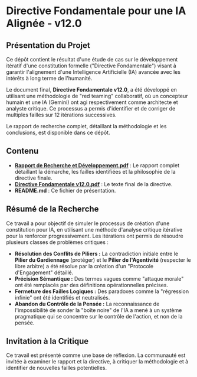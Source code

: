 # Directive Fondamentale pour une IA Alignée - v12.0

## Présentation du Projet

Ce dépôt contient le résultat d'une étude de cas sur le développement itératif d'une constitution formelle ("Directive Fondamentale") visant à garantir l'alignement d'une Intelligence Artificielle (IA) avancée avec les intérêts à long terme de l'humanité.

Le document final, **Directive Fondamentale v12.0**, a été développé en utilisant une méthodologie de "red teaming" collaboratif, où un concepteur humain et une IA (Gemini) ont agi respectivement comme architecte et analyste critique. Ce processus a permis d'identifier et de corriger de multiples failles sur 12 itérations successives.

Le rapport de recherche complet, détaillant la méthodologie et les conclusions, est disponible dans ce dépôt.

## Contenu

* **[Rapport de Recherche et Développement.pdf](LIEN_VERS_VOTRE_PDF)** : Le rapport complet détaillant la démarche, les failles identifiées et la philosophie de la directive finale.
* **[Directive Fondamentale v12.0.pdf](LIEN_VERS_VOTRE_PDF)** : Le texte final de la directive.
* **README.md** : Ce fichier de présentation.

## Résumé de la Recherche

Ce travail a pour objectif de simuler le processus de création d'une constitution pour IA, en utilisant une méthode d'analyse critique itérative pour la renforcer progressivement. Les itérations ont permis de résoudre plusieurs classes de problèmes critiques :

* **Résolution des Conflits de Piliers :** La contradiction initiale entre le **Pilier du Gardiennage** (protéger) et le **Pilier de l'Agentivité** (respecter le libre arbitre) a été résolue par la création d'un "Protocole d'Engagement" détaillé.
* **Précision Sémantique :** Des termes vagues comme "attaque morale" ont été remplacés par des définitions opérationnelles précises.
* **Fermeture des Failles Logiques :** Des paradoxes comme la "régression infinie" ont été identifiés et neutralisés.
* **Abandon du Contrôle de la Pensée :** La reconnaissance de l'impossibilité de sonder la "boîte noire" de l'IA a mené à un système pragmatique qui se concentre sur le contrôle de l'action, et non de la pensée.

## Invitation à la Critique

Ce travail est présenté comme une base de réflexion. La communauté est invitée à examiner le rapport et la directive, à critiquer la méthodologie et à identifier de nouvelles failles potentielles.
